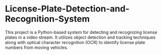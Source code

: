 # License-Plate-Detection-and-Recognition-System
This project is a Python-based system for detecting and recognizing license plates in a video stream. It utilizes object detection and tracking techniques along with optical character recognition (OCR) to identify license plate numbers from moving vehicles.
